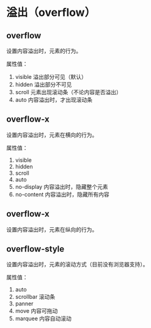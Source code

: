 溢出（overflow）
====

overflow
----

设置内容溢出时，元素的行为。

属性值：

1. visible 溢出部分可见（默认）
2. hidden 溢出部分不可见
3. scroll 元素出现滚动条（不论内容是否溢出）
4. auto 内容溢出时，才出现滚动条

overflow-x
----

设置内容溢出时，元素在横向的行为。

属性值：

1. visible
2. hidden
3. scroll
4. auto
5. no-display 内容溢出时，隐藏整个元素
6. no-content 内容溢出时，隐藏所有内容

overflow-x
----

设置内容溢出时，元素在纵向的行为。

overflow-style
----

设置内容溢出时，元素的滚动方式（目前没有浏览器支持）。

属性值：

1. auto
2. scrollbar 滚动条
3. panner
4. move 内容可拖动
5. marquee 内容自动滚动
